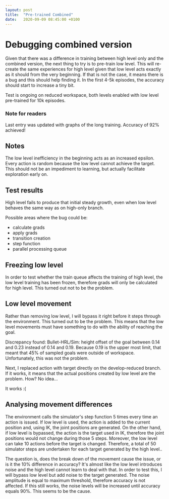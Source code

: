 ```yaml
---
layout: post
title:  "Pre-trained Combined"
date:   2020-09-09 08:45:00 +0100
---
```

<!-- ![Bug found](/assets/Common/bug-stop.png){: .center-image} -->
# Debugging combined version
Given that there was a difference in training between high level only and the combined version, the next thing to try is to pre-train low level. This will re-create the same experiences for high level given that low level acts exactly as it should from the very beginning. If that is not the case, it means there is a bug and this should help finding it. In the first 4-5k episodes, the accuracy should start to increase a tiny bit.

Test is ongoing on reduced workspace, both levels enabled with low level pre-trained for 10k episodes.

### Note for readers
Last entry was updated with graphs of the long training. Accuracy of 92% achieved!

## Notes
The low level inefficiency in the beginning acts as an increased epsilon. Every action is random because the low level cannot achieve the target. This should not be an impediment to learning, but actually facilitate exploration early on.

## Test results
High level fails to produce that initial steady growth, even when low level behaves the same way as on high-only branch.

Possible areas where the bug could be:
- calculate grads
- apply grads
- transition creation
- step function
- parallel processing queue

## Freezing low level
In order to test whether the train queue affects the training of high level, the low level training has been frozen, therefore grads will only be calculated for high level. This turned out not to be the problem.

## Low level movement
Rather than removing low level, I will bypass it right before it steps through the environment. This turned out to be the problem. This means that the low level movements must have something to do with the ability of reaching the goal.

Discrepancy found: Bullet-HRL/Sim: height offset of the goal between 0.14 and 0.23 instead of 0.14 and 0.19. Because 0.19 is the upper most limit, that meant that 45% of sampled goals were outside of workspace. Unfortunately, this was not the problem.

Next, I replaced action with target directly on the develop-reduced branch. If it works, it means that the actual positions created by low level are the problem. How? No idea...

It works :(

## Analysing movement differences
The environment calls the simulator's step function 5 times every time an action is issued. If low level is used, the action is added to the current position and, using IK, the joint positions are generated. On the other hand, if low level is bypassed, the action is the target used in IK, therefore the joint positions would not change during those 5 steps. Moreover, the low level can take 10 actions before the target is changed. Therefore, a total of 50 simulator steps are undertaken for each target generated by the high level..

The question is, does the break down of the movement cause the issue, or is it the 10% difference in accuracy? It's almost like the low level introduces noise and the high level cannot learn to deal with that. In order to test this, I will bypass low level but add noise to the target generated. The noise amplitude is equal to maximum threshold, therefore accuracy is not affected. If this still works, the noise levels will be increased until accuracy equals 90%. This seems to be the cause.


<!-- ![Accuracy](/assets/High-accuracy/accuracy.png)
![Actor loss](/assets/High-accuracy/loss_actor.png)
![Critic loss](/assets/High-accuracy/loss_critic.png)

![Gif](/assets/High-accuracy/run0.gif) -->

<!-- ![Low level accuracy](/assets/Benefits-of-Normalization/0_accuracy.png)
![Low level actor loss](/assets/Benefits-of-Normalization/0_loss_actor.png)
![Low level critic loss](/assets/Benefits-of-Normalization/0_loss_critic.png)
![Low level reward](/assets/Normalization-3/0_reward.png)
![High level accuracy](/assets/Benefits-of-Normalization/1_accuracy.png)
![High level actor loss](/assets/Benefits-of-Normalization/1_loss_actor.png)
![High level critic loss](/assets/Benefits-of-Normalization/1_loss_critic.png)
![High level accuracy](/assets/Normalization-3/1_reward.png) -->